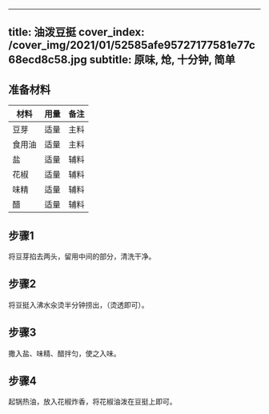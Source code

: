 
---
title: 油泼豆挺
cover_index: /cover_img/2021/01/52585afe95727177581e77c68ecd8c58.jpg
subtitle: 原味, 炝, 十分钟, 简单
---

## 准备材料

| 材料     | 用量 | 备注|
| ------- | ----- | --- |
| 豆芽 | 适量| 主料 |
| 食用油 | 适量| 主料 |
| 盐 | 适量| 辅料 |
| 花椒 | 适量| 辅料 |
| 味精 | 适量| 辅料 |
| 醋 | 适量| 辅料 |

## 步骤1

将豆芽掐去两头，留用中间的部分，清洗干净。

## 步骤2

将豆挺入沸水汆烫半分钟捞出，（烫透即可）。

## 步骤3

撒入盐、味精、醋拌匀，使之入味。

## 步骤4

起锅热油，放入花椒炸香，将花椒油泼在豆挺上即可。

